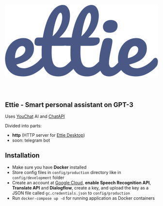 </br>
</br>

<p align="center"><img src="./logo.svg"/></p>
</br>
</br>

## Ettie - Smart personal assistant on GPT-3

Uses [YouChat](https://you.com) AI and [ChatAPI](https://github.com/ettiebot/chatapi)

Divided into parts:
  - **http** (HTTP server for [Ettie Desktop](https://github.com/ettiebot/desktop))
  - soon: telegram bot

## Installation
- Make sure you have **Docker** installed
- Store config files in `config/production` directory like in `config/development` folder
- Create an account at [Google Cloud](https://cloud.google.com), **enable Speech Recognition API**, **Translate API** and **Dialogflow**, create a key, and upload the key as a JSON file called `gc.credentials.json` to `config/production`
- Run ``docker-compose up -d`` for running application as Docker containers
